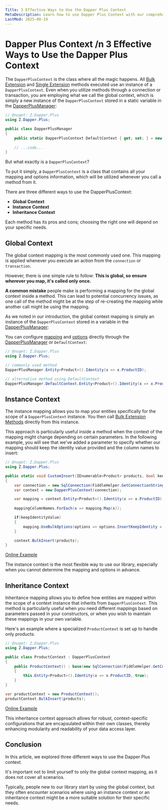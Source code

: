 ```yaml
---
Title: 3 Effective Ways to Use the Dapper Plus Context 
MetaDescription: Learn how to use Dapper Plus Context with our comprehensive guide on 'Global Context', 'Instance Context', and 'Inheritance Context'.
LastMod: 2025-08-19
---
```


# Dapper Plus Context /n 3 Effective Ways to Use the Dapper Plus Context

The `DapperPlusContext` is the class where all the magic happens. All [Bulk Extension](bulk-extensions-methods) and [Single Extension](single-extensions-methods) methods executed use an instance of a `DapperPlusContext`. Even when you utilize methods through a connection or transaction, you are employing what we call the global context, which is simply a new instance of the `DapperPlusContext` stored in a static variable in the [DapperPlusManager](/dapper-plus-manager):

```csharp
// @nuget: Z.Dapper.Plus
using Z.Dapper.Plus;

public class DapperPlusManager
{
    public static DapperPlusContext DefaultContext { get; set; } = new DapperPlusContext();
    
    // ...code...
}
```

But what exactly is a `DapperPlusContext`?

To put it simply, a `DapperPlusContext` is a class that contains all your mapping and options information, which will be utilized whenever you call a method from it.

There are three different ways to use the DapperPlusContext:

- **Global Context**
- **Instance Context**
- **Inheritance Context**

Each method has its pros and cons; choosing the right one will depend on your specific needs.

## Global Context

The global context mapping is the most commonly used one. This mapping is applied whenever you execute an action from the `connection` or `transaction`.

However, there is one simple rule to follow: **This is global, so ensure wherever you map, it's called only once.**

**A common mistake** people make is performing a mapping for the global context inside a method. This can lead to potential concurrency issues, as one call of the method might be at the step of re-creating the mapping while another call might be using the mapping.

As we noted in our introduction, the global context mapping is simply an instance of the `DapperPlusContext` stored in a variable in the [DapperPlusManager](/dapper-plus-manager):

You can configure [mapping](/mapping) and [options](/options) directly through the [DapperPlusManager](/dapper-plus-manager) or `DefaultContext`:

```csharp
// @nuget: Z.Dapper.Plus
using Z.Dapper.Plus;

// commonly used method
DapperPlusManager.Entity<Product>().Identity(x => x.ProductID);

// alternative method using DefaultContext
DapperPlusManager.DefaultContext.Entity<Product>().Identity(x => x.ProductID);
```

## Instance Context

The instance mapping allows you to map your entities specifically for the scope of a `DapperPlusContext` instance. You then call [Bulk Extension Methods](/bulk-extensions-methods) directly from this instance.

This approach is particularly useful inside a method when the context of the mapping might change depending on certain parameters. In the following example, you will see that we've added a parameter to specify whether our mapping should keep the identity value provided and the column names to insert:

```csharp
// @nuget: Z.Dapper.Plus
using Z.Dapper.Plus;

public static void CustomInsert(IEnumerable<Product> products, bool keepIdentityValue, List<string> mappingColumnNames)
{
	var connection = new SqlConnection(FiddleHelper.GetConnectionStringSqlServer());
	var context = new DapperPlusContext(connection);

	var mapping = context.Entity<Product>().Identity(x => x.ProductID);
	
	mappingColumnNames.ForEach(x => mapping.Map(x));

	if(keepIdentityValue)
	{
		mapping.UseBulkOptions(options => options.InsertKeepIdentity = true);
	}

	context.BulkInsert(products);
}
```

[Online Example](https://dotnetfiddle.net/JODTb7)

The instance context is the most flexible way to use our library, especially when you cannot determine the mapping and options in advance.

## Inheritance Context

Inheritance mapping allows you to define how entities are mapped within the scope of a context instance that inherits from `DapperPlusContext`. This method is particularly useful when you need different mappings based on parameters passed in your constructors, or when you wish to maintain these mappings in your own variable.

Here's an example where a specialized `ProductContext` is set up to handle only products:

```csharp
// @nuget: Z.Dapper.Plus
using Z.Dapper.Plus;

public class ProductContext : DapperPlusContext
{
    public ProductContext() : base(new SqlConnection(FiddleHelper.GetConnectionStringSqlServer()))
    {
        this.Entity<Product>().Identity(x => x.ProductID, true);
    }
}

var productContext = new ProductContext();
productContext.BulkInsert(products);
```

[Online Example](https://dotnetfiddle.net/qGVnl2)

This inheritance context approach allows for robust, context-specific configurations that are encapsulated within their own classes, thereby enhancing modularity and readability of your data access layer.

## Conclusion
In this article, we explored three different ways to use the Dapper Plus context.

It's important not to limit yourself to only the global context mapping, as it does not cover all scenarios.

Typically, people new to our library start by using the global context, but they often encounter scenarios where using an instance context or an inheritance context might be a more suitable solution for their specific needs.